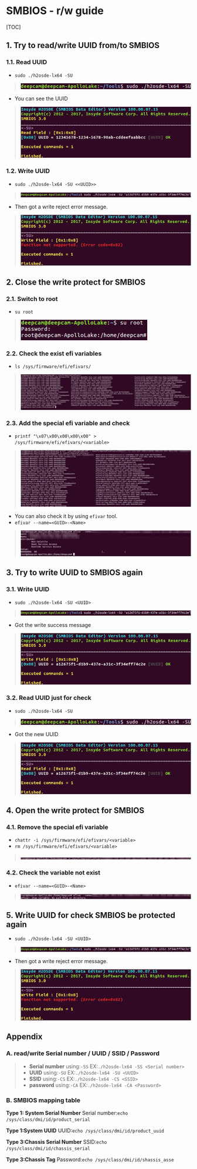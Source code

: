 # SMBIOS - r/w guide

[TOC]

## 1. Try to read/write UUID from/to SMBIOS

### 1.1. Read UUID

- `sudo ./h2osde-lx64 -SU`

>![Alt text](images/1505460614120.png)

- You can see the UUID

> ![Alt text](images/1505460669845.png)

### 1.2. Write UUID

- `sudo ./h2osde-lx64 -SU <<UUID>>`

> ![Alt text](images/1505460242384.png)

- Then got a write reject error message.

>![Alt text](images/1505460353886.png)

## 2. Close the write protect for SMBIOS

### 2.1. Switch to root

- `su root`

> ![Alt text](images/1505459681949.png)

### 2.2. Check the exist efi variables

- `ls /sys/firmware/efi/efivars/`

> ![Alt text](images/1505460460046.png)

### 2.3. Add the special efi variable and check

- `printf "\x07\x00\x00\x00\x00" > /sys/firmware/efi/efivars/<variable>`

> ![Alt text](images/1505460551119.png)

- You can also check it by using `efivar` tool.
- `efivar --name=<GUID>-<Name>`

> ![Alt text](images/1505461030519.png)

## 3. Try to write UUID to SMBIOS again

### 3.1. Write UUID

- `sudo ./h2osde-lx64 -SU <UUID>`

> ![Alt text](images/1505460242384.png)

- Got the write success message

> ![Alt text](images/1505460775699.png)

### 3.2. Read UUID just for check

- `sudo ./h2osde-lx64 -SU`

> ![Alt text](images/1505460614120.png)

- Got the new UUID

> ![Alt text](images/1505460840279.png)

## 4. Open the write protect for SMBIOS

### 4.1. Remove the special efi variable

- `chattr -i /sys/firmware/efi/efivars/<variable>`
- `rm /sys/firmware/efi/efivars/<variable>`

> ![Alt text](images/1505461108213.png)

### 4.2. Check the variable not exist

- `efivar --name=<GUID>-<Name>`

> ![Alt text](images/1505461164085.png)

## 5. Write UUID for check SMBIOS be protected again

- `sudo ./h2osde-lx64 -SU <UUID>`

> ![Alt text](images/1505460242384.png)

- Then got a write reject error message.

> ![Alt text](images/1505460353886.png)

## Appendix

### A. read/write Serial number / UUID / SSID / Password
>
> - **Serial number** using:`-SS`
>EX:`./h2osde-lx64 -SS <Serial number>`
> - **UUID** using:`-SU`
>EX:`./h2osde-lx64 -SU <UUID>`
> - **SSID** using:`-CS`
>EX:`./h2osde-lx64 -CS <SSID>`
> - **password** using:`-CA`
>EX:`./h2osde-lx64 -CA <Password>`

### B. SMBIOS mapping table

**Type 1: System Serial Number**
Serial number:`echo /sys/class/dmi/id/product_serial`

**Type 1:System UUID**
UUID:`echo /sys/class/dmi/id/product_uuid`

**Type 3:Chassis Serial Number**
SSID:`echo /sys/class/dmi/id/chassis_serial`

**Type 3:Chassis Tag**
Password:`echo /sys/class/dmi/id/shassis_asse`
</span>
